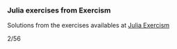 ### Julia exercises from Exercism

Solutions from the exercises availables at <a href = "https://exercism.org/tracks/julia/exercises"> Julia Exercism </a>

2/56